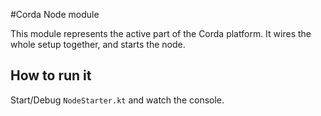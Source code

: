 #Corda Node module

This module represents the active part of the Corda platform. It wires the whole setup together, and starts the node.

## How to run it

Start/Debug `NodeStarter.kt` and watch the console.